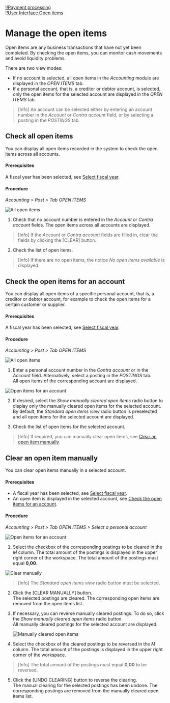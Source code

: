 [!!Payment processing](../../RetailSuiteBanking/Overview/01_General.md)  
[!!User Interface Open items](../UserInterface/01d_OpenItems.md)  


# Manage the open items

Open items are any business transactions that have not yet been completed. By checking the open items, you can monitor cash movements and avoid liquidity problems.

There are two view modes:

- If no account is selected, all open items in the *Accounting* module are displayed in the *OPEN ITEMS* tab.
- If a personal account, that is, a creditor or debtor account, is selected, only the open items for the selected account are displayed in the *OPEN ITEMS* tab.

> [Info] An account can be selected either by entering an account number in the *Account* or *Contra account* field, or by selecting a posting in the *POSTINGS* tab.  


## Check all open items

You can display all open items recorded in the system to check the open items across all accounts.

#### Prerequisites

A fiscal year has been selected, see [Select fiscal year](./01_SelectFiscalYear.md).

#### Procedure

*Accounting > Post > Tab OPEN ITEMS*

![All open items](../../Assets/Screenshots/RetailSuiteAccounting/Book/OpenItems/AllOpenItems.png "[All open items]")

1. Check that no account number is entered in the *Account* or *Contra account* fields.
The open items across all accounts are displayed.

 > [Info] If the *Account* or *Contra account* fields are filled in, clear the fields by clicking the [CLEAR] button.

2. Check the list of open items.

 > [Info] If there are no open items, the notice *No open items available* is displayed.


## Check the open items for an account

You can display all open items of a specific personal account, that is, a creditor or debtor account, for example to check the open items for a certain customer or supplier.

#### Prerequisites

A fiscal year has been selected, see [Select fiscal year](./01_SelectFiscalYear.md).

#### Procedure

*Accounting > Post > Tab OPEN ITEMS*

![All open items](../../Assets/Screenshots/RetailSuiteAccounting/Book/OpenItems/AllOpenItems.png "[All open items]")

1. Enter a personal account number in the *Contra account* or in the *Account* field. Alternatively, select a posting in the *POSTINGS* tab.  
All open items of the corresponding account are displayed.  

  ![Open items for an account](../../Assets/Screenshots/RetailSuiteAccounting/Book/OpenItems/OpenItemsAccount.png "[Open items for an account]")

2. If desired, select the *Show manually cleared open items* radio button to display only the manually cleared open items for the selected account. By default, the *Standard open items view* radio button is preselected and all open items for the selected account are displayed.

3. Check the list of open items for the selected account.

 > [Info] If required, you can manually clear open items, see [Clear an open item manually](#clear-an-open-item-manually).


## Clear an open item manually

You can clear open items manually in a selected account.

#### Prerequisites

- A fiscal year has been selected, see [Select fiscal year](./01_SelectFiscalYear.md).
- An open item is displayed in the selected account, see [Check the open items for an account](#check-the-open-items-for-an-account).

#### Procedure

*Accounting > Post > Tab OPEN ITEMS > Select a personal account*

![Open items for an account](../../Assets/Screenshots/RetailSuiteAccounting/Book/OpenItems/OpenItemsAccount.png "[Open items for an account]")

1. Select the checkbox of the corresponding postings to be cleared in the *M* column.
The total amount of the postings is displayed in the upper right corner of the workspace. The total amount of the postings must equal **0,00**.

  ![Clear manually](../../Assets/Screenshots/RetailSuiteAccounting/Book/OpenItems/ClearManually.png "[Clear manually]")

  > [Info] The *Standard open items view* radio button must be selected.

2. Click the [CLEAR MANUALLY] button.  
The selected postings are cleared. The corresponding open items are removed from the open items list.

3. If necessary, you can reverse manually cleared postings. To do so, click the *Show manually cleared open items* radio button.   
All manually cleared postings for the selected account are displayed.

   ![Manually cleared open items](../../Assets/Screenshots/RetailSuiteAccounting/Book/OpenItems/ManuallyClearedOPOS.png "[Manually cleared open items]")

4. Select the checkbox of the cleared postings to be reversed in the *M* column.
The total amount of the postings is displayed in the upper right corner of the workspace.

  > [Info] The total amount of the postings must equal **0,00** to be reversed.

5. Click the [UNDO CLEARING] button to reverse the clearing.  
The manual clearing for the selected postings has been undone. The corresponding postings are removed from the manually cleared open items list.

